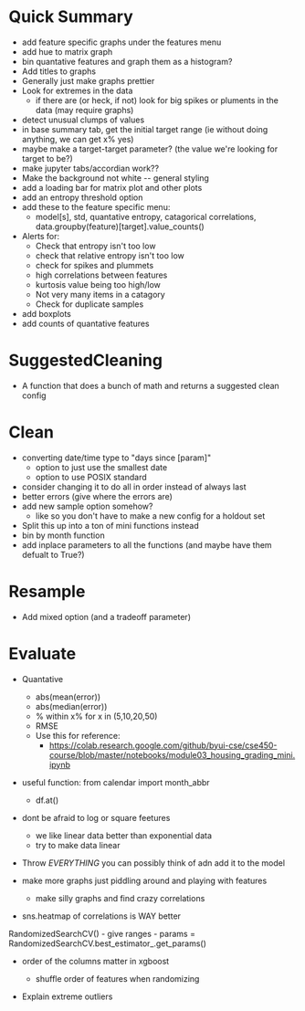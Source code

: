# Quick Summary
- add feature specific graphs under the features menu
- add hue to matrix graph
- bin quantative features and graph them as a histogram?
- Add titles to graphs
- Generally just make graphs prettier
- Look for extremes in the data
    - if there are (or heck, if not) look for big spikes or pluments in the data (may require graphs)
- detect unusual clumps of values
- in base summary tab, get the initial target range (ie without doing anything, we can get x% yes)
- maybe make a target-target parameter? (the value we're looking for target to be?)
- make jupyter tabs/accordian work??
- Make the background not white -- general styling
- add a loading bar for matrix plot and other plots
- add an entropy threshold option
- add these to the feature specific menu:
    - model\[s], std, quantative entropy, catagorical correlations, data.groupby(feature)\[target].value_counts()
- Alerts for:
    - Check that entropy isn't too low
    - check that relative entropy isn't too low
    - check for spikes and plummets
    - high correlations between features
    - kurtosis value being too high/low
    - Not very many items in a catagory
    - Check for duplicate samples
- add boxplots
- add counts of quantative features

# SuggestedCleaning
- A function that does a bunch of math and returns a suggested clean config

# Clean
- converting date/time type to "days since \[param]"
    - option to just use the smallest date
    - option to use POSIX standard
- consider changing it to do all in order instead of always last
- better errors (give where the errors are)
- add new sample option somehow?
    - like so you don't have to make a new config for a holdout set
- Split this up into a ton of mini functions instead
- bin by month function
- add inplace parameters to all the functions (and maybe have them defualt to True?)

# Resample
- Add mixed option (and a tradeoff parameter)

# Evaluate
- Quantative
    - abs(mean(error))
    - abs(median(error))
    - % within x% for x in (5,10,20,50)
    - RMSE
    - Use this for reference:
        - https://colab.research.google.com/github/byui-cse/cse450-course/blob/master/notebooks/module03_housing_grading_mini.ipynb


- useful function: from calendar import month_abbr
    - df.at()

- dont be afraid to log or square feetures
    - we like linear data better than exponential data
    - try to make data linear
- Throw *EVERYTHING* you can possibly think of adn add it to the model
- make more graphs just piddling around and playing with features
    - make silly graphs and find crazy correlations



- sns.heatmap of correlations is WAY better

RandomizedSearchCV()
    - give ranges
    - params = RandomizedSearchCV.best_estimator_.get_params()

- order of the columns matter in xgboost
    - shuffle order of features when randomizing


- Explain extreme outliers
